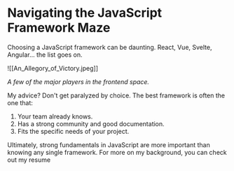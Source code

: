 # Navigating the JavaScript Framework Maze

Choosing a JavaScript framework can be daunting. React, Vue, Svelte, Angular... the list goes on.

![[An_Allegory_of_Victory.jpeg]]

*A few of the major players in the frontend space.*

My advice? Don't get paralyzed by choice. The best framework is often the one that:
1.  Your team already knows.
2.  Has a strong community and good documentation.
3.  Fits the specific needs of your project.

Ultimately, strong fundamentals in JavaScript are more important than knowing any single framework. For more on my background, you can check out my resume